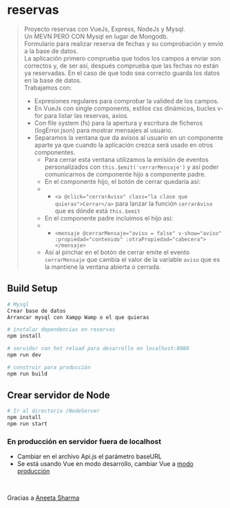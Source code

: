 # reservas

> Proyecto reservas con VueJs, Express, NodeJs y Mysql.<br>
> Un MEVN PERO CON Mysql en lugar de Mongodb.<br>
> Formulario para realizar reserva de fechas y su comprobación y envío a la base de datos.<br>
> La aplicación primero comprueba que todos los campos a enviar son correctos y, de ser así, después comprueba que las fechas no están ya reservadas. En el caso de que todo sea correcto guarda los datos en la base de datos.<br>
> Trabajamos con:<br>
> - Expresiones regulares para comprobar la valided de los campos.
> - En VueJs con single components, estilos css dinámicos, bucles v-for para listar las reservas, axios.
> - Con file system (fs) para la apertura y escritura de ficheros (logError.json) para mostrar mensajes al usuario.
> - Separamos la ventana que da avisos al usuario en un componente aparte ya que cuando la aplicación crezca será usado en otros componentes.
>     - Para cerrar esta ventana utilizamos la emisión de eventos personalizados con `this.$emit('cerrarMensaje')` y así poder comunicarnos de componente hijo a componente padre.
>     - En el componente hijo, el botón de cerrar quedaría así:
>     - - `<a @click="cerrarAviso" class="la clase que quieras">Cerrar</a>` para lanzar la función `cerrarAviso` que es dónde está `this.$emit`
>     - En el componente padre incluimos el hijo así:
>     - - `<mensaje @cerrarMensaje="aviso = false" v-show="aviso" :propiedad="contenido" :otraPropiedad="cabecera"></mensaje>`
>     - Así al pinchar en el botón de cerrar emite el evento `cerrarMensaje` que cambia el valor de la variable `aviso` que es la mantiene la ventana abierta o cerrada.



## Build Setup

``` bash
# Mysql
Crear base de datos
Arrancar mysql con Xampp Wamp o el que quieras

# instalar dependencias en reservas
npm install

# servidor con hot reload para desarrollo en localhost:8080
npm run dev

# construir para producción
npm run build
```

## Crear servidor de Node

``` bash
# Ir al directorio /NodeServer
npm install
npm run start
```

### En producción en servidor fuera de localhost

 - Cambiar en el archivo Api.js el parámetro baseURL<br>
 - Se está usando Vue en modo desarrollo, cambiar Vue a [modo producción](https://vuejs.org/v2/guide/deployment.html)<br>
 <br>

Gracias a [Aneeta Sharma](https://medium.com/@anaida07/mevn-stack-application-part-1-3a27b61dcae0)